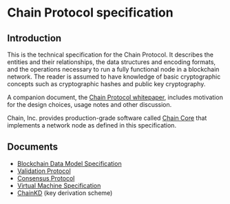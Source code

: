 # Chain Protocol specification

## Introduction

This is the technical specification for the Chain Protocol. It describes the entities and their relationships, the data structures and encoding formats, and the operations necessary to run a fully functional node in a blockchain network. The reader is assumed to have knowledge of basic cryptographic concepts such as cryptographic hashes and public key cryptography.

A companion document, the [Chain Protocol whitepaper](../papers/whitepaper.md), includes motivation for the design choices, usage notes and other discussion.

Chain, Inc. provides production-grade software called [Chain Core](https://chain.com/core) that implements a network node as defined in this specification.

## Documents

* [Blockchain Data Model Specification](blockchain.md)
* [Validation Protocol](validation.md)
* [Consensus Protocol](consensus.md)
* [Virtual Machine Specification](vm1.md)
* [ChainKD](chainkd.md) (key derivation scheme)

